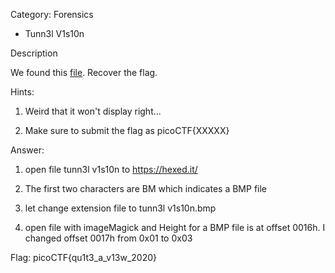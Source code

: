 Category: Forensics



- Tunn3l V1s10n


Description

We found this [file](https://mercury.picoctf.net/static/21c07c9dd20cd9f2459a0ae75d99af6e/tunn3l_v1s10n). Recover the flag.

Hints:

1. Weird that it won't display right...

2. Make sure to submit the flag as picoCTF{XXXXX}


Answer:

1. open file tunn3l v1s10n to https://hexed.it/

2. The first two characters are BM which indicates a BMP file

3. let change extension file to tunn3l v1s10n.bmp

5. open file with imageMagick and Height for a BMP file is at offset 0016h. I changed offset 0017h from 0x01 to 0x03




Flag: picoCTF{qu1t3_a_v13w_2020}